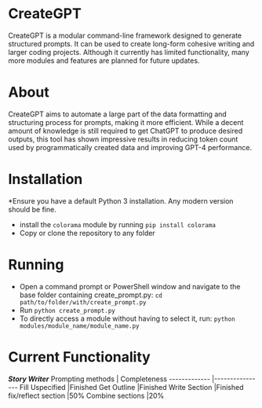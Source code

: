 # CreateGPT
CreateGPT is a modular command-line framework designed to generate structured prompts. It can be used to create long-form cohesive writing and larger coding projects. Although it currently has limited functionality, many more modules and features are planned for future updates.

# About
CreateGPT aims to automate a large part of the data formatting and structuring process for prompts, making it more efficient. While a decent amount of knowledge is still required to get ChatGPT to produce desired outputs, this tool has shown impressive results in reducing token count used by programmatically created data and improving GPT-4 performance.

# Installation
*Ensure you have a default Python 3 installation. Any modern version should be fine.
* install the ```colorama``` module by running ```pip install colorama```
* Copy or clone the repository to any folder

# Running
* Open a command prompt or PowerShell window and navigate to the base folder containing create_prompt.py: ```cd path/to/folder/with/create_prompt.py```
* Run ```python create_prompt.py```
* To directly access a module without having to select it, run: ```python modules/module_name/module_name.py```

# Current Functionality
___Story Writer___
Prompting methods | Completeness
-------------       |----------------
Fill Uspecified          |Finished
Get Outline          |Finished
Write Section          |Finished
fix/reflect section          |50%
Combine sections       |20%

